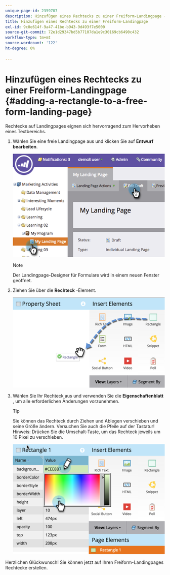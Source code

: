 ```yaml
---
unique-page-id: 2359707
description: Hinzufügen eines Rechtecks zu einer Freiform-Landingpage - Marketo-Dokumente - Produktdokumentation
title: Hinzufügen eines Rechtecks zu einer Freiform-Landingpage
exl-id: 9c0e614f-9a47-41be-b943-9d493f7e5000
source-git-commit: 72e1d29347bd5b77107da1e9c30169cb6490c432
workflow-type: tm+mt
source-wordcount: '122'
ht-degree: 0%

---
```


# Hinzufügen eines Rechtecks zu einer Freiform-Landingpage {#adding-a-rectangle-to-a-free-form-landing-page}

Rechtecke auf Landingpages eignen sich hervorragend zum Hervorheben eines Textbereichs.

1. Wählen Sie eine freie Landingpage aus und klicken Sie auf **Entwurf bearbeiten**.

   ![](assets/image2014-9-16-14-3a50-3a51.png)

   >[!NOTE]
   >
   >Der Landingpage-Designer für Formulare wird in einem neuen Fenster geöffnet.

1. Ziehen Sie über die **Rechteck** -Element.

   ![](assets/image2015-5-21-14-3a48-3a45.png)

1. Wählen Sie Ihr Rechteck aus und verwenden Sie die **Eigenschaftenblatt** , um alle erforderlichen Änderungen vorzunehmen.

   >[!TIP]
   >
   >Sie können das Rechteck durch Ziehen und Ablegen verschieben und seine Größe ändern. Versuchen Sie auch die Pfeile auf der Tastatur! Hinweis: Drücken Sie die Umschalt-Taste, um das Rechteck jeweils um 10 Pixel zu verschieben.

   ![](assets/image2015-5-21-14-3a50-3a24.png)

Herzlichen Glückwunsch!  Sie können jetzt auf Ihren Freiform-Landingpages Rechtecke erstellen.
